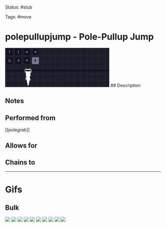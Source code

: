 Status: #stub

Tags: #move

# polepullupjump - Pole-Pullup Jump
<img src=https://raw.githubusercontent.com/LauraHannah44/Rain-World-Movement/main/Files/polepullupjump_header.gif>
## Description


## Notes


## Performed from
[[polegrab]]

## Allows for


## Chains to


___
# Gifs
## Bulk
<img src=https://raw.githubusercontent.com/LauraHannah44/Rain-World-Movement/main/Files/polepullupjump_0.gif>
<img src=https://raw.githubusercontent.com/LauraHannah44/Rain-World-Movement/main/Files/polepullupjump_1.gif>
<img src=https://raw.githubusercontent.com/LauraHannah44/Rain-World-Movement/main/Files/polepullupjump_2.gif>
<img src=https://raw.githubusercontent.com/LauraHannah44/Rain-World-Movement/main/Files/polepullupjump_3.gif>
<img src=https://raw.githubusercontent.com/LauraHannah44/Rain-World-Movement/main/Files/polepullupjump_4.gif>
<img src=https://raw.githubusercontent.com/LauraHannah44/Rain-World-Movement/main/Files/polepullupjump_5.gif>
<img src=https://raw.githubusercontent.com/LauraHannah44/Rain-World-Movement/main/Files/polepullupjump_6.gif>
<img src=https://raw.githubusercontent.com/LauraHannah44/Rain-World-Movement/main/Files/polepullupjump_7.gif>
<img src=https://raw.githubusercontent.com/LauraHannah44/Rain-World-Movement/main/Files/polepullupjump_8.gif>
<img src=https://raw.githubusercontent.com/LauraHannah44/Rain-World-Movement/main/Files/polepullupjump_9.gif>